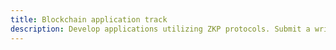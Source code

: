 ```yaml
---
title: Blockchain application track
description: Develop applications utilizing ZKP protocols. Submit a writeup detailing the application, the use of ZKPs and the security properties. In addition, submit a proof-of-concept implementation of the ZKP protocol and the blockchain smart contract using existing libraries and compilers.
---
```



